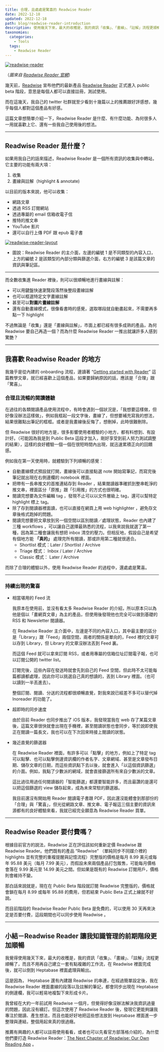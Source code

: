 ```yaml
---
title: 合理，且處處是驚喜的 Readwise Reader 
date: 2022-12-18
updated: 2022-12-18
path: blog/readwise-reader-introduction
description: 使用幾天下來，最大的收穫是，我的資訊「收集」、「畫線」、「註解」流程更順暢了，而且不用再自己建立一套有點複雜的工作流，在 Readwise 裡面完成後，就可以倒到 Heptabase 裡面處理與輸出。
taxonomies:
  categories: 
    - Tools
  tags: 
    - Readwise Reader
---
```


<a href="https://pinchlime-screenshots.s3.ap-northeast-1.amazonaws.com/readwise-reader_7e6hi8.webp" data-fancybox data-caption="readwise-reader">
  <img src="https://pinchlime-screenshots.s3.ap-northeast-1.amazonaws.com/readwise-reader_7e6hi8.webp" loading="lazy" alt="readwise-reader" align="center" />
</a>

（_圖來自 [Readwise Reader 官網](https://readwise.io/read)_）


幾天前，[Readwise](https://readwise.io/) 宣布他們的最新產品 [Readwise Reader](https://readwise.io/read) 正式進入 public beta 階段，意思是每個人都可以直接註冊，測試使用。

而在這幾天，我自己的 twitter 社群就至少看到十幾篇以上的推薦跟好評感想，幾乎每個人都對這個產品有好感。

這篇文章想簡單介紹一下，Readwise Reader 是什麼、有什麼功能、為何很多人一用就喜歡上它、還有一些我自己使用後的想法。

<!-- more -->

---

## Readwise Reader 是什麼？

如果用我自己的話來描述，Readwise Reader 是一個所有資訊的收集與中轉站，它主要的功能有兩大項：

1. 收集
2. 畫線與註解（highlight & annotate)

以目前的版本來說，他可以收集：

* 網路文章
* 透過 RSS 訂閱網站
* 透過專屬的 email 信箱收電子信
* 推特的推文串
* YouTube 影片
* 還可以自行上傳 PDF 跟 epub 電子書

<a href="https://pinchlime-screenshots.s3.ap-northeast-1.amazonaws.com/readwise-reader-layout_R2l5UR.webp" data-fancybox data-caption="readwise-reader-layout">
  <img src="https://pinchlime-screenshots.s3.ap-northeast-1.amazonaws.com/readwise-reader-layout_R2l5UR.webp" loading="lazy" alt="readwise-reader-layout" align="center" />
</a>

- 圖說：Readwise Reader 的主介面，左邊的編號 1 是不同類型的內容入口，上方的編號 2 是該類型的內部分類與篩選介面，右方的編號 3 是該篇文章的資訊與筆記區。


---

而全數收集進 Reader 裡後，則可以很順暢地進行畫線與註解：

* 可以用鍵盤快速瀏覽段落然後整段畫線註解
* 也可以框選特定文字畫線註解
* 甚至可以**對圖片畫線註解**
* 還有自動畫線模式，很像看書時的感覺，選取哪段就自動畫起來，不需要再多點一下 highlight

不過無論是「收集」還是「畫線與註解」，市面上都已經有很多成熟的產品，為何 Readwise 要自己再造一個？而為什麼 Readwise Reader 一推出就讓許多人感到驚艷？

---

## 我喜歡 Readwise Reader 的地方

我幾乎是從內建的 onboarding 流程，邊讀著 “[Getting started with Reader](https://blog.readwise.io/p/bf87944f-b0fe-4f08-a461-f75ab8aded6a/)” 這篇教學文章，就已經喜歡上這個產品，如果要歸納原因的話，應該是「合理」跟「驚喜」。

### 合理且流暢的閱讀體驗

在過往的各類閱讀產品使用流程中，有時會遇到一個狀況是，「我想要這樣做，但好像沒辦法這樣做」，例如我框起一段文字後，畫線了，但想要補充寫我的想法，結果很難點出筆記的框框。或者是我畫線後反悔了，想刪掉，此時很難刪除。

但 Readwise 很好的地方是，很多影響使用者體驗的小地方，都有料想到、有設計好。（可能因為我是到 Public Beta 這段才加入，剛好享受到前人努力測試調整的結果），這樣的良好體驗一個一個在很短時間內出現，就迅速累積正向的回饋感。

例如我在第一天使用時，就體驗到下列順暢的感覺：

* 自動畫線模式預設就打開，畫線後可以直接點選 note 開始寫筆記，而寫完後筆記就出現在右側邊欄的 notebook 裡面。
* 把帶有一長串推文的首推連結存到 Reader ，結果閱讀器準確抓到整串乾淨的推文串，裡面區分「原推」跟「引用推」的方式也很明確。
* 閱讀完想要為文件編輯 tag ，發現不止可以以文件層級上 tag，還可以幫特定 highlight 標上 tag。
* 除了存到閱讀器裡面讀，也可以直接在網頁上用 web highlighter ，避免存文章後格式跑掉的問題。
* 閱讀完想要把文章放到另一個空間以區別閱讀／處理狀態，Reader 也內建了三種 workflows ，可以讓自己選擇最熟悉的流程，以我來說我就選了第一種，因為第二種會讓我有想把 inbox 清空的壓力。但相反地，假設自己是希望有個地方能 **「真的」** 處理完所有閱讀，那或許用第二種就很適合。
  * Shortlist 模式：Later / Shortlist / Archive
  * Triage 模式： Inbox / Later / Archive
  * Classic 模式： Later / Archive


而除了合理的體驗以外，使用 Readwise Reader 的過程中，還處處是驚喜。

---

### 持續出現的驚喜

* 相當堪用的 Feed 流

    我原本在使用前，並沒有看太多 Readwise Reader 的介紹，所以原本只以為他是個以「畫網頁文章」為主的產品，但使用後發現他也完全可以做到基礎的 RSS 和 Newsletter 閱讀器。

    在 Readwise Reader 主介面中，左邊是不同的內容入口，其中最主要的區分是「Library」跟「Feed」兩個空間，兩者的關係是單向的，Feed 裡的文章可以存到 Library，但 Library 的文章沒辦法丟到 Feed 裏。

    而這個 Feed 就可以拿來訂閱 RSS，或者用專屬的信箱位址訂閱電子報，也可以訂閱公開的 twitter list。

    訂閱完後，這些內容在發送時就會先到自己的 Feed 空間，但此時不太可能每篇都讀都處理，因此你可以挑選自己真的想讀的，丟到 Library 裡面。（也可以讀到一半丟進去）。

    整個訂閱、閱讀、分送的流程都很順暢直覺，對我來說已經差不多可以替代掉 Inoreader 的功能了。

* 超即時的同步速度

    由於目前 Reader 也同步推出了 iOS 版本，我發現當我在 web 存了某篇文章後，這篇文章很快就會出現在手機裡，甚至閱讀狀態也會同步，等於說即使我正在閱讀一篇長文，我也可以在下次回來時接上閱讀的狀態。

* 幾近直覺的篩選器

    在 Readwise Reader 裡面，有許多可以「點擊」的地方，例如上了特定 tag 可以點擊、也可以點擊側邊資訊欄的作者名字、文章網域、甚至是文章發布日期、儲存文章的日期，而這些資訊點下去以後，就會進入「以這個資訊篩選」的介面。例如，我點了少數派的網域，就會直接篩選所有來自少數派的文章。

    這比過往用過任何閱讀器的「智能篩選」都還要智能許多，而且最讚的是還可以把這個篩選的 view 儲存起來，成為未來常駐的篩選器。

    我目前還沒有開始用 Reader 閱讀電子書跟 PDF，因此還沒能體會到那部份的「合理」與「驚喜」，但光從網路文章、推文串、電子報這三個主要的資訊來源都有的良好體驗來看，我就已經完全願意為 Readwise Reader 買單。

---

## Readwise Reader 要付費嗎？

根據目前官方的說法，Readwise 正在評估該如何重新定價 Readwise 跟 Readwise Reader。他們既有的產品 “Readwise” （單純同步不同媒介裡的 highlights 並有完整的重複提醒與記憶流程）完整版的價格是每月 8.99 美元或每年 95.88 美元（每月 7.99 美元），而假設未來兩個產品打包販售，可能每月價格會落在 9.99 美元至 14.99 美元之間。但如果是既有的 Readwise 訂閱用戶，價格則會維持不變。

那白話來說就是，現在在 Public Beta 階段就訂閱 Readwise 完整版的，價格就會鎖在每月 8.99 或每年 95.88 的費用，但若結束 Public Beta 正式上線就不好說。

而目前階段的 Readwise Reader Public Beta 是免費的，可以使用 30 天再來決定是否要付費，這段期間也可以同步使用 Readwise 。

---

## 小結－Readwise Reader 讓我知識管理的前期階段更加順暢

我覺得使用幾天下來，最大的收穫是，我的資訊「收集」、「畫線」、「註解」流程更順暢了，而且不用再自己建立一套有點複雜的工作流，在 Readwise 裡面完成後，就可以倒到 Heptabase 裡面處理與輸出。

這是因為， Heptabase 還有內建跟 Readwise 的串連，在經過簡單設定後，我在 Readwise Reader 裡面畫線的段落以及註解的筆記，都會同步出現在 Heptabase 的側邊欄，我可以輕易地複製下來形成卡片。

我曾經在大約一年前試用 Readwise 一個月，但覺得好像沒辦法解決我資訊過量的問題，因此沒有續訂。但這次使用了 Readwise Reader 後，發現它更能夠讓我專注於閱讀、產生想法，而且也能好好地把這些想法放到 Heptabase 裡面進一步整理與連結，整個用起來真的很過癮。

推薦有興趣的人都可以註冊使用看看，或者也可以先看官方部落格介紹的，為什麼他們要打造 Readwise Reader：[The Next Chapter of Readwise: Our Own Reading App](https://blog.readwise.io/readwise-reading-app/) 。
